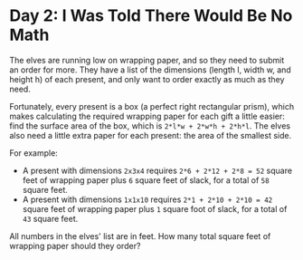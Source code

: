 # Day 2: I Was Told There Would Be No Math

The elves are running low on wrapping paper, and so they need to submit an order
for more. They have a list of the dimensions (length l, width w, and height h)
of each present, and only want to order exactly as much as they need.

Fortunately, every present is a box (a perfect right rectangular prism), which
makes calculating the required wrapping paper for each gift a little easier:
find the surface area of the box, which is `2*l*w + 2*w*h + 2*h*l`. The elves also
need a little extra paper for each present: the area of the smallest side.

For example:

* A present with dimensions `2x3x4` requires `2*6 + 2*12 + 2*8 = 52` square feet of
    wrapping paper plus `6` square feet of slack, for a total of `58` square feet. 
* A present with dimensions `1x1x10` requires `2*1 + 2*10 + 2*10 = 42` square feet
  of wrapping paper plus `1` square foot of slack, for a total of `43` square feet.

All numbers in the elves' list are in feet. How many total square feet of
wrapping paper should they order?

